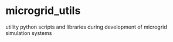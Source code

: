 # microgrid_utils
utility python scripts and libraries during development of microgrid simulation systems
